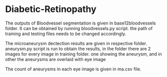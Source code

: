 # Diabetic-Retinopathy

The outputs of Bloodvessel segmentation is given in base12bloodvessels folder. It can be obtained by running bloodvessels.py script. the path of training and testing files needs to be changed accordingly.

The microaneurysm dectection results are given in respective folder. aneurysm.py script is run to obtain the results, in the folder there are 2 images for every image in training folder. one showing the aneurysm, and in other the aneurysms are overlaid with eye image

The count of aneurysms in each eye image is given in ma.csv file.

